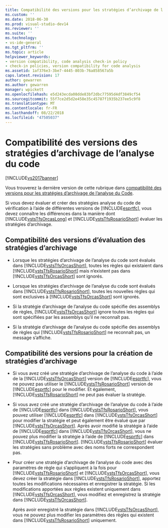 ```yaml
---
title: Compatibilité des versions pour les stratégies d’archivage de l’analyse du Code | Microsoft Docs
ms.custom: ''
ms.date: 2018-06-30
ms.prod: visual-studio-dev14
ms.reviewer: ''
ms.suite: ''
ms.technology:
- vs-ide-general
ms.tgt_pltfrm: ''
ms.topic: article
helpviewer_keywords:
- version compatibility, code analysis check-in policy
- check-in policies, version compatibility for code analysis
ms.assetid: 1af376e3-3be7-4445-803b-76a858567a5b
caps.latest.revision: 17
author: gewarren
ms.author: gewarren
manager: wpickett
ms.openlocfilehash: e5d243ecda08dde83bf2dbc77595d4df3849cf54
ms.sourcegitcommit: 55f7ce2d5d2e458e35c45787f1935b237ee5c9f8
ms.translationtype: MT
ms.contentlocale: fr-FR
ms.lasthandoff: 08/22/2018
ms.locfileid: "47505037"
---
```

# <a name="version-compatibility-for-code-analysis-check-in-policies"></a>Compatibilité des versions des stratégies d’archivage de l’analyse du code
[!INCLUDE[vs2017banner](../includes/vs2017banner.md)]

Vous trouverez la dernière version de cette rubrique dans [compatibilité des versions pour les stratégies d’archivage de l’analyse du Code](https://docs.microsoft.com/visualstudio/code-quality/version-compatibility-for-code-analysis-check-in-policies).  
  
Si vous devez évaluer et créer des stratégies analyse du code de vérification à l’aide de différentes versions de [!INCLUDE[esprtfc](../includes/esprtfc-md.md)], vous devez connaître les différences dans la manière dont [!INCLUDE[vstsTfsOrcasLong](../includes/vststfsorcaslong-md.md)] et [!INCLUDE[vstsTfsRosarioShort](../includes/vststfsrosarioshort-md.md)] évaluer les stratégies d’archivage.  
  
## <a name="version-compatibility-for-evaluating-check-in-policies"></a>Compatibilité des versions d’évaluation des stratégies d’archivage  
  
-   Lorsque les stratégies d’archivage de l’analyse du code sont évalués dans [!INCLUDE[vstsTfsOrcasShort](../includes/vststfsorcasshort-md.md)], toutes les règles qui existaient dans [!INCLUDE[vstsTfsRosarioShort](../includes/vststfsrosarioshort-md.md)] mais n’existent pas dans [!INCLUDE[vstsTfsOrcasShort](../includes/vststfsorcasshort-md.md)] sont ignorés.  
  
-   Lorsque les stratégies d’archivage de l’analyse du code sont évalués dans [!INCLUDE[vstsTfsRosarioShort](../includes/vststfsrosarioshort-md.md)], toutes les nouvelles règles qui sont exclusives à [!INCLUDE[vstsTfsOrcasShort](../includes/vststfsorcasshort-md.md)] sont ignorés.  
  
-   Si la stratégie d’archivage de l’analyse du code spécifie des assemblys de règles, [!INCLUDE[vstsTfsOrcasShort](../includes/vststfsorcasshort-md.md)] ignore toutes les règles qui sont spécifiées par les assemblys qu’il ne reconnaît pas.  
  
-   Si la stratégie d’archivage de l’analyse du code spécifie des assemblys de règles qui [!INCLUDE[vstsTfsRosarioShort](../includes/vststfsrosarioshort-md.md)] ne reconnaît pas, un message s’affiche.  
  
## <a name="version-compatibility-for-authoring-check-in-policies"></a>Compatibilité des versions pour la création de stratégies d’archivage  
  
-   Si vous avez créé une stratégie d’archivage de l’analyse du code à l’aide de la [!INCLUDE[vstsTfsOrcasShort](../includes/vststfsorcasshort-md.md)] version de [!INCLUDE[esprtfc](../includes/esprtfc-md.md)], vous ne pouvez pas utiliser le [!INCLUDE[vstsTfsRosarioShort](../includes/vststfsrosarioshort-md.md)] version de [!INCLUDE[esprtfc](../includes/esprtfc-md.md)] pour le modifier. Et également, [!INCLUDE[vstsTfsRosarioShort](../includes/vststfsrosarioshort-md.md)] ne peut pas évaluer la stratégie.  
  
-   Si vous avez créé une stratégie d’archivage de l’analyse du code à l’aide de [!INCLUDE[esprtfc](../includes/esprtfc-md.md)] dans [!INCLUDE[vstsTfsRosarioShort](../includes/vststfsrosarioshort-md.md)], vous pouvez utiliser [!INCLUDE[esprtfc](../includes/esprtfc-md.md)] dans [!INCLUDE[vstsTfsOrcasShort](../includes/vststfsorcasshort-md.md)] pour modifier la stratégie et peut également être évalué que par [!INCLUDE[vstsTfsOrcasShort](../includes/vststfsorcasshort-md.md)]. Après avoir modifié la stratégie à l’aide de [!INCLUDE[esprtfc](../includes/esprtfc-md.md)] dans [!INCLUDE[vstsTfsOrcasShort](../includes/vststfsorcasshort-md.md)], vous ne pouvez plus modifier la stratégie à l’aide de [!INCLUDE[esprtfc](../includes/esprtfc-md.md)] dans [!INCLUDE[vstsTfsRosarioShort](../includes/vststfsrosarioshort-md.md)]. [!INCLUDE[vstsTfsRosarioShort](../includes/vststfsrosarioshort-md.md)] évaluer les stratégies sans problème avec des noms forts ne correspondent pas.  
  
-   Pour créer une stratégie d’archivage de l’analyse du code avec des paramètres de règle qui s’appliquent à la fois pour [!INCLUDE[vstsTfsRosarioShort](../includes/vststfsrosarioshort-md.md)] et [!INCLUDE[vstsTfsOrcasShort](../includes/vststfsorcasshort-md.md)], vous devez créer la stratégie dans [!INCLUDE[vstsTfsRosarioShort](../includes/vststfsrosarioshort-md.md)], apportez toutes les modifications nécessaires et enregistrer la stratégie. Si les modifications apportées aux règles existent uniquement dans [!INCLUDE[vstsTfsOrcasShort](../includes/vststfsorcasshort-md.md)], vous modifiez et enregistrez la stratégie dans [!INCLUDE[vstsTfsOrcasShort](../includes/vststfsorcasshort-md.md)].  
  
     Après avoir enregistré la stratégie dans [!INCLUDE[vstsTfsOrcasShort](../includes/vststfsorcasshort-md.md)], vous ne pouvez plus modifier les paramètres des règles qui existent dans [!INCLUDE[vstsTfsRosarioShort](../includes/vststfsrosarioshort-md.md)] uniquement.



